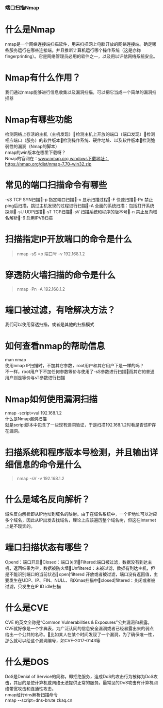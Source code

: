 ### 端口扫描Nmap<br>
# 什么是Nmap<br>
nmap是一个网络连接端扫描软件，用来扫描网上电脑开放的网络连接端。确定哪些服务运行在哪些连接端，并且推断计算机运行哪个操作系统（这是亦称 fingerprinting）。它是网络管理员必用的软件之一，以及用以评估网络系统安全。<br>
# Nmap有什么作用？<br>
我们通过nmap能够进行信息收集以及漏洞扫描，可以把它当成一个简单的漏洞扫描器<br>
# Nmap有哪些功能<br>
检测网络上存活的主机（主机发现）检测主机上开放的端口（端口发现）检测相应端口（服务）的软件版本检测操作系统、硬件地址、以及软件版本检测脆弱性的漏洞（Nmap的脚本）<br>
nmap的win版本在哪里下载呀？<br>
Nmap的官网在：www.nmap.org,windows下载地址：<br>
https://nmap.org/dist/nmap-7.70-win32.zip<br>
# 常见的端口扫描命令有哪些<br>
-sS TCP SYN扫描-p 指定端口扫描-v 显示扫描过程-F 快速扫描-Pn 禁止ping后扫描，跳过主机发现的过程进行扫描-A 全面的系统扫描：包括打开系统探测-sU UDP扫描-sT TCP扫描-sV 扫描系统和程序的版本号-n 禁止反向域名解析-6 启用IPV6扫描<br>
# 扫描指定IP开放端口的命令是什么<br>
>nmap -sS =p 端口号 -v 192.168.1.2<br>
# 穿透防火墙扫描的命令是什么<br>
>nmap -Pn -A 192.168.1.2<br>
# 端口被过滤，有啥解决方法？<br>
我们可以使用穿透扫描，或者是其他的扫描模式<br>
# 如何查看nmap的帮助信息<br>
man nmap<br>
使用nmap IP扫描时，不加其它参数，root用户和其它用户下是一样的吗？<br>
不一样，root用户下不加任何参数等价与使用了-sS参数进行扫描而其它的普通用户则是等价与sT参数进行扫描<br>
# Nmap如何使用漏洞扫描<br>
nmap -script=vul 192.168.1.2<br>
什么是Nmap漏洞扫描<br>
就是script脚本中包含了一些现有漏洞验证，于是扫描192.168.1.2时看是否该IP存在漏洞。<br>
# 扫描系统和程序版本号检测，并且输出详细信息的命令是什么<br>
>nmap -sV -v 192.168.1.2<br>
# 什么是域名反向解析？<br>
域名反向解析即从IP地址到域名的映射。由于在域名系统中，一个IP地址可以对应多个域名，因此从IP出发去找域名，理论上应该遍历整个域名树，但这在Internet上是不现实的。<br>
# 端口扫描状态有哪些？<br>
Opend：端口开启Closed：端口关闭Filtered:端口被过滤，数据没有到达主机，返回结果为空，数据被防火墙Unfiltered：未被过滤，数据有到达主机，但是不能识别端口的当前状态open|filtered 开放或者被过滤，端口没有返回值，主要发生在UDP、IP、FIN、NULL、和Xmas扫描中closed|filtered：关闭或者被过滤，只发生在IP ID idle扫描<br>
# 什么是CVE<br>
CVE 的英文全称是“Common Vulnerabilities & Exposures”公共漏洞和暴露。CVE就好像是一个字典表，为广泛认同的信息安全漏洞或者已经暴露出来的弱点给出一个公共的名称。比如某人在某个时间发现了一个漏洞，为了确保唯一性，那么就可以给这个漏洞编号，如CVE-2017-0143等<br>
# 什么是DOS<br>
DoS是Denial of Service的简称，即拒绝服务，造成DoS的攻击行为被称为DoS攻击，其目的是使计算机或网络无法提供正常的服务。最常见的DoS攻击有计算机网络带宽攻击和连通性攻击。<br>
nmap经行dns解析扫描命令<br>
nmap --script=dns-brute zkaq.cn<br>
<br>
